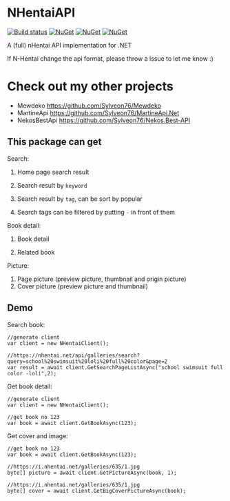 # NHentaiAPI

[![Build status](https://ci.appveyor.com/api/projects/status/32r7s2skrgm9ubva?svg=true)](https://ci.appveyor.com/project/Sylveon76/nhentaiapi)
[![NuGet](https://img.shields.io/nuget/v/NHentaiAPI.svg)](https://www.nuget.org/packages/NHentaiAPI)
[![NuGet](https://img.shields.io/nuget/dt/NHentaiAPI.svg)](https://www.nuget.org/packages/NHentaiAPI)
[![NuGet](https://img.shields.io/badge/月子我婆-passed-ff69b4.svg)](https://github.com/Sylveon76/NHentaiAPI)

A (full)  nHentai API implementation for .NET

If N-Hentai change the api format, please throw a issue to let me know :)

# Check out my other projects
- Mewdeko https://github.com/Sylveon76/Mewdeko
- MartineApi https://github.com/Sylveon76/MartineApi.Net
- NekosBestApi https://github.com/Sylveon76/Nekos.Best-API

## This package can get

Search:

1. Home page search result

2. Search result by `keyword`

3. Search result by `tag`, can be sort by popular

4. Search tags can be filtered by putting `-` in front of them

Book detail:

1. Book detail

2. Related book

Picture:

1. Page picture (preview picture, thumbnail and origin picture)
2. Cover picture (preview picture and thumbnail)

## Demo

Search book:

```CSharp
//generate client
var client = new NHentaiClient();

//https://nhentai.net/api/galleries/search?query=school%20swimsuit%20loli%20full%20color&page=2
var result = await client.GetSearchPageListAsync("school swimsuit full color -loli",2);
```

Get book detail:

```CSharp
//generate client
var client = new NHentaiClient();

//get book no 123
var book = await client.GetBookAsync(123);

```

Get cover and image:

```CSharp
//get book no 123
var book = await client.GetBookAsync(123);

//https://i.nhentai.net/galleries/635/1.jpg
byte[] picture = await client.GetPictureAsync(book, 1);

//https://i.nhentai.net/galleries/635/1.jpg
byte[] cover = await client.GetBigCoverPictureAsync(book);
```

